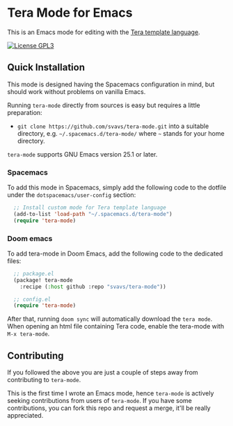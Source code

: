 # Tera Mode for Emacs

This is an Emacs mode for editing with the [Tera template language](https://tera.netlify.app).

[![License GPL3](https://img.shields.io/badge/license-GPL3-blue.svg)](https://github.com/svavs/tera-mode/blob/master/LICENSE.txt)

## Quick Installation

This mode is designed having the Spacemacs configuration in mind, but should work without problems on vanilla Emacs.

Running `tera-mode` directly from sources is easy but requires a little preparation:

- `git clone https://github.com/svavs/tera-mode.git` into a
  suitable directory, e.g. `~/.spacemacs.d/tera-mode/` where `~`
  stands for your home directory.

`tera-mode` supports GNU Emacs version 25.1 or later.

### Spacemacs

To add this mode in Spacemacs, simply add the following code to the dotfile under the `dotspacemacs/user-config` section:

```el
  ;; Install custom mode for Tera template language
  (add-to-list 'load-path "~/.spacemacs.d/tera-mode")
  (require 'tera-mode)
```

### Doom emacs

To add tera-mode in Doom Emacs, add the following code to the dedicated files:

```el
  ;; package.el
  (package! tera-mode
    :recipe (:host github :repo "svavs/tera-mode"))
```

```el
  ;; config.el
  (require 'tera-mode)
```

After that, running `doom sync` will automatically download the `tera mode`. When opening an html file containing Tera code, enable the tera-mode with `M-x tera-mode`.

## Contributing

If you followed the above you are just a couple of steps away from
contributing to `tera-mode`.

This is the first time I wrote an Emacs mode, hence `tera-mode` is actively seeking contributions from users of `tera-mode`.
If you have some contributions, you can fork this repo and request a merge, it'll be really appreciated.
